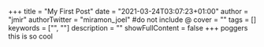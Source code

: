 +++
title = "My First Post"
date = "2021-03-24T03:07:23+01:00"
author = "jmir"
authorTwitter = "miramon_joel" #do not include @
cover = ""
tags = []
keywords = ["", ""]
description = ""
showFullContent = false
+++
poggers this is so cool
